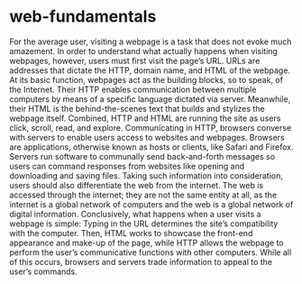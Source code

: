 # web-fundamentals
For the average user, visiting a webpage is a task that does not evoke much amazement. In order to understand what actually happens when visiting webpages, however, users must first visit the page’s URL. 
URLs are addresses that dictate the HTTP, domain name, and HTML of the webpage. At its basic function, webpages act as the building blocks, so to speak, of the Internet. Their HTTP enables communication between multiple computers by means of a specific language dictated via server. Meanwhile, their HTML is the behind-the-scenes text that builds and stylizes the webpage itself. Combined, HTTP and HTML are running the site as users click, scroll, read, and explore. 
Communicating in HTTP, browsers converse with servers to enable users access to websites and webpages. Browsers are applications, otherwise known as hosts or clients, like Safari and Firefox. Servers run software to communally send back-and-forth messages so users can command responses from websites like opening and downloading and saving files. 
Taking such information into consideration, users should also differentiate the web from the internet. The web is accessed through the internet; they are not the same entity at all, as the internet is a global network of computers and the web is a global network of digital information.
Conclusively, what happens when a user visits a webpage is simple: Typing in the URL determines the site’s compatibility with the computer. Then, HTML works to showcase the front-end appearance and make-up of the page, while HTTP allows the webpage to perform the user’s communicative functions with other computers. While all of this occurs, browsers and servers trade information to appeal to the user’s commands. 
